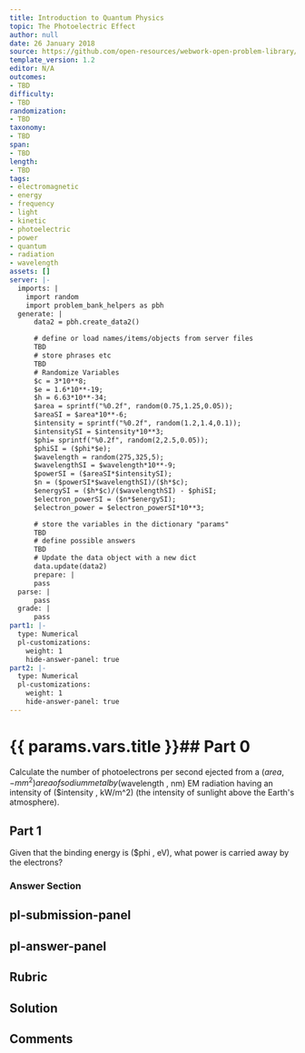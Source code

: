 ```yaml
---
title: Introduction to Quantum Physics
topic: The Photoelectric Effect
author: null
date: 26 January 2018
source: https://github.com/open-resources/webwork-open-problem-library/tree/master/Contrib/BrockPhysics/College_Physics_Urone/29.Introduction_to_Quantum_Physics/29-02.The_Photoelectric_Effect/NU_U17_29_02_014.pg
template_version: 1.2
editor: N/A
outcomes:
- TBD
difficulty:
- TBD
randomization:
- TBD
taxonomy:
- TBD
span:
- TBD
length:
- TBD
tags:
- electromagnetic
- energy
- frequency
- light
- kinetic
- photoelectric
- power
- quantum
- radiation
- wavelength
assets: []
server: |-
  imports: |
    import random
    import problem_bank_helpers as pbh
  generate: |
      data2 = pbh.create_data2()

      # define or load names/items/objects from server files
      TBD
      # store phrases etc
      TBD
      # Randomize Variables
      $c = 3*10**8;
      $e = 1.6*10**-19;
      $h = 6.63*10**-34;
      $area = sprintf("%0.2f", random(0.75,1.25,0.05));
      $areaSI = $area*10**-6;
      $intensity = sprintf("%0.2f", random(1.2,1.4,0.1));
      $intensitySI = $intensity*10**3;
      $phi= sprintf("%0.2f", random(2,2.5,0.05));
      $phiSI = ($phi*$e);
      $wavelength = random(275,325,5);
      $wavelengthSI = $wavelength*10**-9;
      $powerSI = ($areaSI*$intensitySI);
      $n = ($powerSI*$wavelengthSI)/($h*$c);
      $energySI = ($h*$c)/($wavelengthSI) - $phiSI;
      $electron_powerSI = ($n*$energySI);
      $electron_power = $electron_powerSI*10**3;

      # store the variables in the dictionary "params"
      TBD
      # define possible answers
      TBD
      # Update the data object with a new dict
      data.update(data2)
      prepare: |
      pass
  parse: |
      pass
  grade: |
      pass
part1: |-
  type: Numerical
  pl-customizations:
    weight: 1
    hide-answer-panel: true
part2: |-
  type: Numerical
  pl-customizations:
    weight: 1
    hide-answer-panel: true
---
```


# {{ params.vars.title }}## Part 0 
Calculate the number of photoelectrons per second ejected from a ($area , -mm^2) area of sodium metal by ($wavelength , nm) EM radiation having an intensity of ($intensity , kW/m^2) (the intensity of sunlight above the Earth's atmosphere). 
## Part 1 
Given that the binding energy is ($phi , eV), what power is carried away by the electrons? 


### Answer Section 


## pl-submission-panel 


## pl-answer-panel 


## Rubric 


## Solution 


## Comments 


